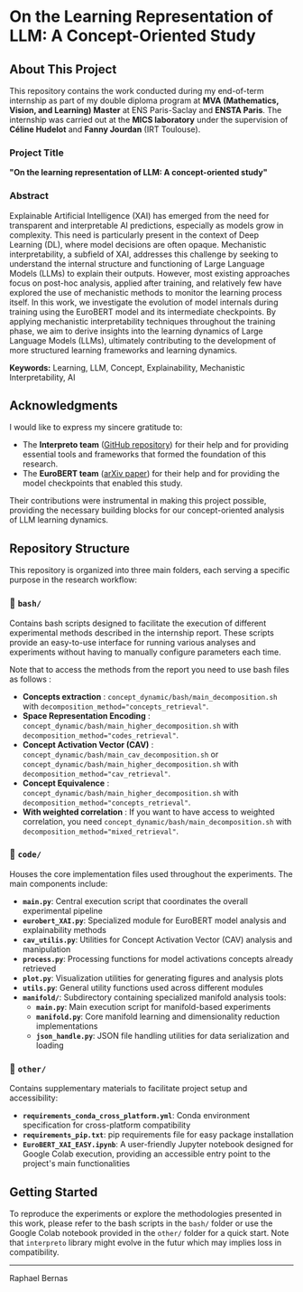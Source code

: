 # On the Learning Representation of LLM: A Concept-Oriented Study

## About This Project

This repository contains the work conducted during my end-of-term internship as part of my double diploma program at **MVA (Mathematics, Vision, and Learning) Master** at ENS Paris-Saclay and **ENSTA Paris**. The internship was carried out at the **MICS laboratory** under the supervision of **Céline Hudelot** and **Fanny Jourdan** (IRT Toulouse).

### Project Title
**"On the learning representation of LLM: A concept-oriented study"**

### Abstract
Explainable Artificial Intelligence (XAI) has emerged from the need for transparent and interpretable AI predictions, especially as models grow in complexity. This need is particularly present in the context of Deep Learning (DL), where model decisions are often opaque. Mechanistic interpretability, a subfield of XAI, addresses this challenge by seeking to understand the internal structure and functioning of Large Language Models (LLMs) to explain their outputs. However, most existing approaches focus on post-hoc analysis, applied after training, and relatively few have explored the use of mechanistic methods to monitor the learning process itself. In this work, we investigate the evolution of model internals during training using the EuroBERT model and its intermediate checkpoints. By applying mechanistic interpretability techniques throughout the training phase, we aim to derive insights into the learning dynamics of Large Language Models (LLMs), ultimately contributing to the development of more structured learning frameworks and learning dynamics.

**Keywords:** Learning, LLM, Concept, Explainability, Mechanistic Interpretability, AI

## Acknowledgments

I would like to express my sincere gratitude to:

- The **Interpreto team** ([GitHub repository](https://github.com/FOR-sight-ai/interpreto)) for their help and for providing essential tools and frameworks that formed the foundation of this research.
- The **EuroBERT team** ([arXiv paper](https://arxiv.org/abs/2503.05500)) for their help and for providing the model checkpoints that enabled this study.

Their contributions were instrumental in making this project possible, providing the necessary building blocks for our concept-oriented analysis of LLM learning dynamics.

## Repository Structure

This repository is organized into three main folders, each serving a specific purpose in the research workflow:

### 📁 `bash/`
Contains bash scripts designed to facilitate the execution of different experimental methods described in the internship report. These scripts provide an easy-to-use interface for running various analyses and experiments without having to manually configure parameters each time.

Note that to access the methods from the report you need to use bash files as follows :

- **Concepts extraction** : `concept_dynamic/bash/main_decomposition.sh` with `decomposition_method="concepts_retrieval"`.
- **Space Representation Encoding** : `concept_dynamic/bash/main_higher_decomposition.sh` with `decomposition_method="codes_retrieval"`.
- **Concept Activation Vector (CAV)** : `concept_dynamic/bash/main_cav_decomposition.sh` or `concept_dynamic/bash/main_higher_decomposition.sh` with `decomposition_method="cav_retrieval"`.
- **Concept Equivalence** : `concept_dynamic/bash/main_higher_decomposition.sh` with `decomposition_method="concepts_retrieval"`.
- **With weighted correlation** : If you want to have access to weighted correlation, you need `concept_dynamic/bash/main_decomposition.sh` with `decomposition_method="mixed_retrieval"`.

### 📁 `code/`
Houses the core implementation files used throughout the experiments. The main components include:

- **`main.py`**: Central execution script that coordinates the overall experimental pipeline
- **`eurobert_XAI.py`**: Specialized module for EuroBERT model analysis and explainability methods
- **`cav_utilis.py`**: Utilities for Concept Activation Vector (CAV) analysis and manipulation
- **`process.py`**: Processing functions for model activations concepts already retrieved
- **`plot.py`**: Visualization utilities for generating figures and analysis plots
- **`utils.py`**: General utility functions used across different modules
- **`manifold/`**: Subdirectory containing specialized manifold analysis tools:
  - **`main.py`**: Main execution script for manifold-based experiments
  - **`manifold.py`**: Core manifold learning and dimensionality reduction implementations
  - **`json_handle.py`**: JSON file handling utilities for data serialization and loading

### 📁 `other/`
Contains supplementary materials to facilitate project setup and accessibility:

- **`requirements_conda_cross_platform.yml`**: Conda environment specification for cross-platform compatibility
- **`requirements_pip.txt`**: pip requirements file for easy package installation
- **`EuroBERT_XAI_EASY.ipynb`**: A user-friendly Jupyter notebook designed for Google Colab execution, providing an accessible entry point to the project's main functionalities

## Getting Started

To reproduce the experiments or explore the methodologies presented in this work, please refer to the bash scripts in the `bash/` folder or use the Google Colab notebook provided in the `other/` folder for a quick start. Note that `interpreto` library might evolve in the futur which may implies loss in compatibility.

---

Raphael Bernas

